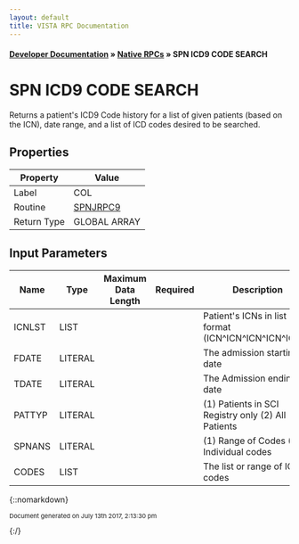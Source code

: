 ```yaml
---
layout: default
title: VISTA RPC Documentation
---
```


#### [Developer Documentation](../index) &#187; [Native RPCs](TableOfContents) &#187; SPN ICD9 CODE SEARCH<br/>
# SPN ICD9 CODE SEARCH

Returns a patient's ICD9 Code history for a list of given patients (based on the ICN), date range, and a list of ICD codes desired to be searched.

## Properties

Property | Value
--- | ---
Label | COL
Routine | [SPNJRPC9](http://code.osehra.org/dox/Routine_SPNJRPC9_source.html)
Return Type | GLOBAL ARRAY


## Input Parameters

Name | Type | Maximum Data Length | Required | Description
--- | --- | --- | --- | ---
ICNLST | LIST |  |  | Patient&#x27;s ICNs in list format (ICN^ICN^ICN^ICN^ICN...)
FDATE | LITERAL |  |  | The admission starting date
TDATE | LITERAL |  |  | The Admission ending date
PATTYP | LITERAL |  |  | (1) Patients in SCI Registry only (2) All Patients
SPNANS | LITERAL |  |  | (1) Range of Codes (2) Individual codes
CODES | LIST |  |  | The list or range of ICD codes



{::nomarkdown} <br/><p style="font-size: 11px">Document generated on July 13th 2017, 2:13:30 pm</p>{:/}